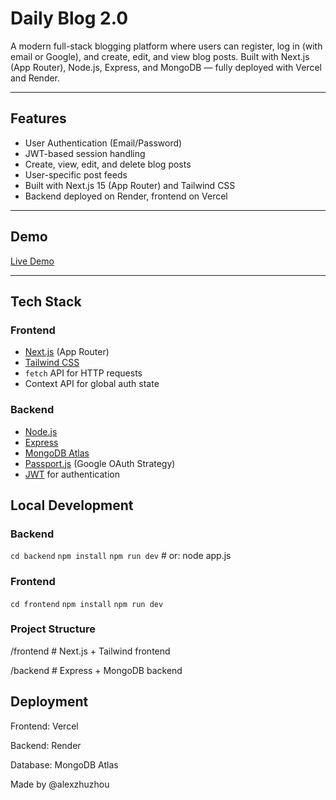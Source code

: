 # Daily Blog 2.0

A modern full-stack blogging platform where users can register, log in (with email or Google), and create, edit, and view blog posts. Built with Next.js (App Router), Node.js, Express, and MongoDB — fully deployed with Vercel and Render.

---

##  Features

-  User Authentication (Email/Password)
-  JWT-based session handling
-  Create, view, edit, and delete blog posts
-  User-specific post feeds
-  Built with Next.js 15 (App Router) and Tailwind CSS
-  Backend deployed on Render, frontend on Vercel

---

##  Demo

 [Live Demo](https://daily-blog-2-0-2lfaykm5x-alexzhuzhous-projects.vercel.app/)


---

##  Tech Stack

### Frontend
- [Next.js](https://nextjs.org/) (App Router)
- [Tailwind CSS](https://tailwindcss.com/)
- `fetch` API for HTTP requests
- Context API for global auth state

### Backend
- [Node.js](https://nodejs.org/)
- [Express](https://expressjs.com/)
- [MongoDB Atlas](https://www.mongodb.com/cloud/atlas)
- [Passport.js](http://www.passportjs.org/) (Google OAuth Strategy)
- [JWT](https://jwt.io/) for authentication

## Local Development
### Backend
`cd backend`
`npm install`
`npm run dev`   # or: node app.js
### Frontend
`cd frontend`
`npm install`
`npm run dev`
### Project Structure
/frontend       # Next.js + Tailwind frontend

/backend        # Express + MongoDB backend
## Deployment
Frontend: Vercel

Backend: Render

Database: MongoDB Atlas

Made by @alexzhuzhou

